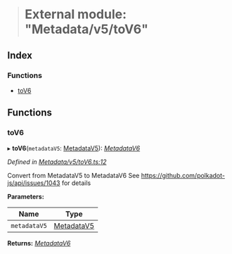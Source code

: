> # External module: "Metadata/v5/toV6"

## Index

### Functions

* [toV6](_metadata_v5_tov6_.md#tov6)

## Functions

###  toV6

▸ **toV6**(`metadataV5`: [MetadataV5](../classes/_metadata_v5_metadata_.metadatav5.md)): *[MetadataV6](../classes/_metadata_v6_metadata_.metadatav6.md)*

*Defined in [Metadata/v5/toV6.ts:12](https://github.com/polkadot-js/api/blob/dd7b138/packages/types/src/Metadata/v5/toV6.ts#L12)*

Convert from MetadataV5 to MetadataV6
See https://github.com/polkadot-js/api/issues/1043 for details

**Parameters:**

Name | Type |
------ | ------ |
`metadataV5` | [MetadataV5](../classes/_metadata_v5_metadata_.metadatav5.md) |

**Returns:** *[MetadataV6](../classes/_metadata_v6_metadata_.metadatav6.md)*